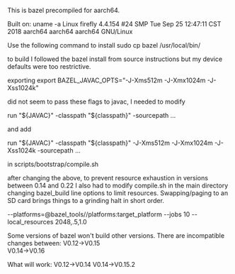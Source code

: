 This is bazel precompiled for aarch64.

Built on:
uname -a
Linux firefly 4.4.154 #24 SMP Tue Sep 25 12:47:11 CST 2018 aarch64 aarch64 aarch64 GNU/Linux

Use the following command to install
sudo cp bazel /usr/local/bin/

to build I followed the bazel install from source instructions but my device defaults were too restrictive.

exporting 
export BAZEL_JAVAC_OPTS="-J-Xms512m -J-Xmx1024m -J-Xss1024k"

did not seem to pass these flags to javac, I needed to modify

run "${JAVAC}" -classpath "${classpath}" -sourcepath ...

and add

run "${JAVAC}" -classpath "${classpath}" -J-Xms512m -J-Xmx1024m -J-Xss1024k -sourcepath ...

in scripts/bootstrap/compile.sh


after changing the above, to prevent resource exhaustion in versions between 0.14 and 0.22 I also had to modify 
compile.sh in the main directory changing bazel_build line options to limit resources. Swapping/paging to an SD card brings things to a grinding halt in short order.

--platforms=@bazel_tools//platforms:target_platform --jobs 10 --local_resources 2048,.5,1.0



Some versions of bazel won't build other versions. There are incompatible changes between:
V0.12->V0.15<br>
V0.14->V0.16<br>


What will work:
V0.12->V0.14
V0.14->V0.15.2
